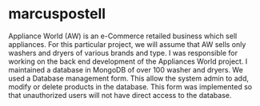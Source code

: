 # marcuspostell
Appliance World (AW) is an e-Commerce retailed business which sell appliances. For this particular project, we will assume that AW sells only washers and dryers of various brands and type.  I was responsible for working on the back end development of the Appliances World project. I maintained a database in MongoDB of over 100 washer and dryers. We used a Database management form. This allow the system admin to add, modify or delete products in the database. This form was implemented so that unauthorized users will not have direct access to the database.
